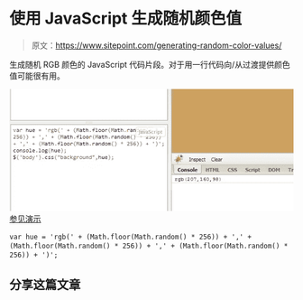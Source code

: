 # 使用 JavaScript 生成随机颜色值

> 原文：<https://www.sitepoint.com/generating-random-color-values/>

生成随机 RGB 颜色的 JavaScript 代码片段。对于用一行代码向/从过渡提供颜色值可能很有用。

![](img/be1ce38b97feba237e2c0640a55b8f98.png "color")
[参见演示](https://jsfiddle.net/86s6y/)

```
var hue = 'rgb(' + (Math.floor(Math.random() * 256)) + ',' + (Math.floor(Math.random() * 256)) + ',' + (Math.floor(Math.random() * 256)) + ')';
```

## 分享这篇文章